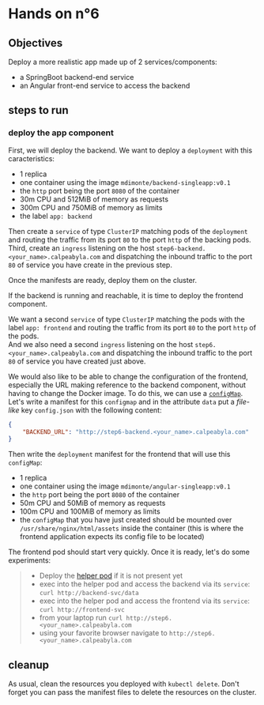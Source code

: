 # Hands on n°6

## Objectives

Deploy a more realistic app made up of 2 services/components:

- a SpringBoot backend-end service
- an Angular front-end service to access the backend

## steps to run

### deploy the app component

First, we will deploy the backend. We want to deploy a `deployment` with this caracteristics:

- 1 replica
- one container using the image `mdimonte/backend-singleapp:v0.1`
- the `http` port being the port `8080` of the container
- 30m CPU and 512MiB of memory as requests
- 300m CPU and 750MiB of memory as limits
- the label `app: backend`

Then create a `service` of type `ClusterIP` matching pods of the `deployment` and routing the traffic from its port `80` to the port `http` of the backing pods.  
Third, create an `ingress` listening on the host `step6-backend.<your_name>.calpeabyla.com` and dispatching the inbound traffic to the port `80` of service you have create in the previous step.

Once the manifests are ready, deploy them on the cluster.

If the backend is running and reachable, it is time to deploy the frontend component.

We want a second `service` of type `ClusterIP` matching the pods with the label `app: frontend` and routing the traffic from its port `80` to the port `http` of the pods.  
And we also need a second `ingress` listening on the host `step6.<your_name>.calpeabyla.com` and dispatching the inbound traffic to the port `80` of service you have created just above.  

We would also like to be able to change the configuration of the frontend, especially the URL making reference to the backend component, without having to change the Docker image. To do this, we can use a [`configMap`](https://kubernetes.io/docs/concepts/configuration/configmap/). Let's write a manifest for this `configmap` and in the attribute `data` put a *file-like* key `config.json` with the following content:

```json
{
    "BACKEND_URL": "http://step6-backend.<your_name>.calpeabyla.com"
}
```

Then write the `deployment` manifest for the frontend that will use this `configMap`:

- 1 replica
- one container using the image `mdimonte/angular-singleapp:v0.1`
- the `http` port being the port `8080` of the container
- 50m CPU and 50MiB of memory as requests
- 100m CPU and 100MiB of memory as limits
- the `configMap` that you have just created should be mounted over `/usr/share/nginx/html/assets` inside the container (this is where the frontend application expects its config file to be located)  

The frontend pod should start very quickly. Once it is ready, let's do some experiments:

> - Deploy the [helper pod](../helper/README.md) if it is not present yet
> - exec into the helper pod and access the backend via its `service`: `curl http://backend-svc/data`
> - exec into the helper pod and access the frontend via its `service`: `curl http://frontend-svc`
> - from your laptop run `curl http://step6.<your_name>.calpeabyla.com`
> - using your favorite browser navigate to `http://step6.<your_name>.calpeabyla.com`

## cleanup

As usual, clean the resources you deployed with `kubectl delete`. Don't forget you can pass the manifest files to delete the resources on the cluster.
